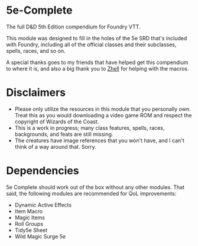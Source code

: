# 5e-Complete
The full D&amp;D 5th Edition compendium for Foundry VTT.

This module was designed to fill in the holes of the 5e SRD that's included with Foundry, including all of the official classes and their subclasses, spells, races, and so on.

A special thanks goes to my friends that have helped get this compendium to where it is, and also a big thank you to [Zhell](https://github.com/krbz999?tab=repositories) for helping with the macros.

# Disclaimers
- Please only utilize the resources in this module that you personally own. Treat this as you would downloading a video game ROM and respect the copyright of Wizards of the Coast.
- This is a work in progress; many class features, spells, races, backgrounds, and feats are still missing.
- The creatures have image references that you won't have, and I can't think of a way around that. Sorry.

# Dependencies
5e Complete should work out of the box without any other modules. That said, the following modules are recommended for QoL improvements:
- Dynamic Active Effects
- Item Macro
- Magic Items
- Roll Groups
- Tidy5e Sheet
- Wild Magic Surge 5e
